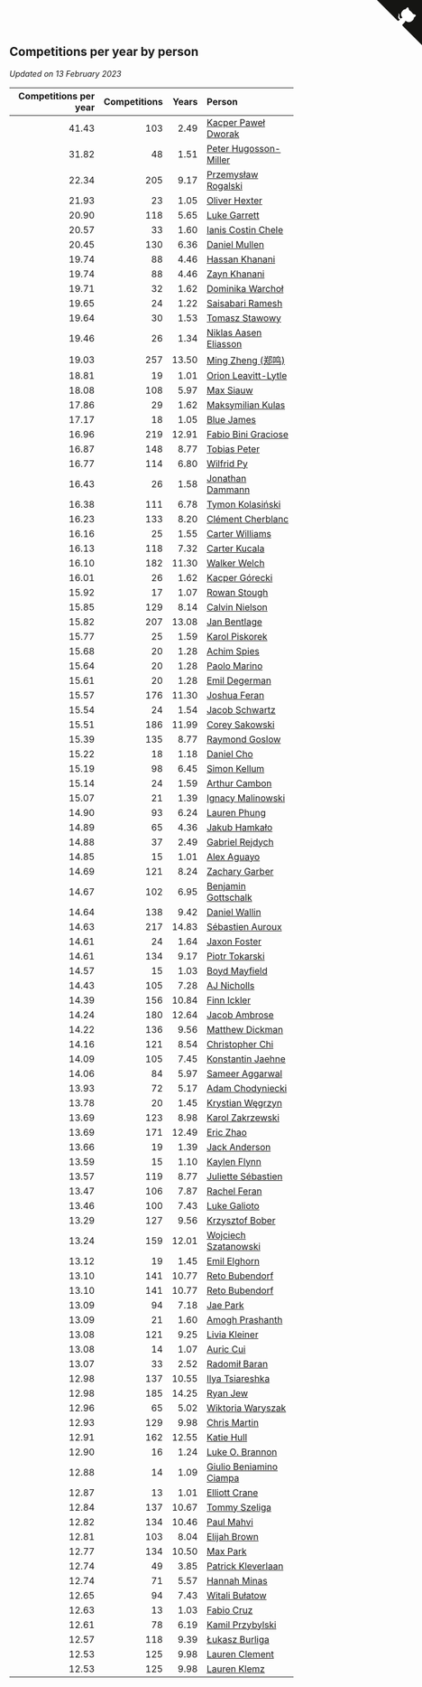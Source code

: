 ## Competitions per year by person

*Updated on 13 February 2023*

| Competitions per year | Competitions | Years | Person |
| ---: | ---: | ---: | :--- |
| 41.43 | 103 | 2.49 | [Kacper Paweł Dworak](https://www.worldcubeassociation.org/persons/2020DWOR01) |
| 31.82 | 48 | 1.51 | [Peter Hugosson-Miller](https://www.worldcubeassociation.org/persons/2021HUGO01) |
| 22.34 | 205 | 9.17 | [Przemysław Rogalski](https://www.worldcubeassociation.org/persons/2013ROGA02) |
| 21.93 | 23 | 1.05 | [Oliver Hexter](https://www.worldcubeassociation.org/persons/2022HEXT01) |
| 20.90 | 118 | 5.65 | [Luke Garrett](https://www.worldcubeassociation.org/persons/2017GARR05) |
| 20.57 | 33 | 1.60 | [Ianis Costin Chele](https://www.worldcubeassociation.org/persons/2021CHEL01) |
| 20.45 | 130 | 6.36 | [Daniel Mullen](https://www.worldcubeassociation.org/persons/2016MULL04) |
| 19.74 | 88 | 4.46 | [Hassan Khanani](https://www.worldcubeassociation.org/persons/2018KHAN26) |
| 19.74 | 88 | 4.46 | [Zayn Khanani](https://www.worldcubeassociation.org/persons/2018KHAN28) |
| 19.71 | 32 | 1.62 | [Dominika Warchoł](https://www.worldcubeassociation.org/persons/2021WARC01) |
| 19.65 | 24 | 1.22 | [Saisabari Ramesh](https://www.worldcubeassociation.org/persons/2021RAME01) |
| 19.64 | 30 | 1.53 | [Tomasz Stawowy](https://www.worldcubeassociation.org/persons/2021STAW01) |
| 19.46 | 26 | 1.34 | [Niklas Aasen Eliasson](https://www.worldcubeassociation.org/persons/2021ELIA01) |
| 19.03 | 257 | 13.50 | [Ming Zheng (郑鸣)](https://www.worldcubeassociation.org/persons/2009ZHEN11) |
| 18.81 | 19 | 1.01 | [Orion Leavitt-Lytle](https://www.worldcubeassociation.org/persons/2022LEAV01) |
| 18.08 | 108 | 5.97 | [Max Siauw](https://www.worldcubeassociation.org/persons/2017SIAU02) |
| 17.86 | 29 | 1.62 | [Maksymilian Kulas](https://www.worldcubeassociation.org/persons/2021KULA02) |
| 17.17 | 18 | 1.05 | [Blue James](https://www.worldcubeassociation.org/persons/2022JAME01) |
| 16.96 | 219 | 12.91 | [Fabio Bini Graciose](https://www.worldcubeassociation.org/persons/2010GRAC02) |
| 16.87 | 148 | 8.77 | [Tobias Peter](https://www.worldcubeassociation.org/persons/2014PETE03) |
| 16.77 | 114 | 6.80 | [Wilfrid Py](https://www.worldcubeassociation.org/persons/2016PYWI01) |
| 16.43 | 26 | 1.58 | [Jonathan Dammann](https://www.worldcubeassociation.org/persons/2021DAMM01) |
| 16.38 | 111 | 6.78 | [Tymon Kolasiński](https://www.worldcubeassociation.org/persons/2016KOLA02) |
| 16.23 | 133 | 8.20 | [Clément Cherblanc](https://www.worldcubeassociation.org/persons/2014CHER05) |
| 16.16 | 25 | 1.55 | [Carter Williams](https://www.worldcubeassociation.org/persons/2021WILL06) |
| 16.13 | 118 | 7.32 | [Carter Kucala](https://www.worldcubeassociation.org/persons/2015KUCA01) |
| 16.10 | 182 | 11.30 | [Walker Welch](https://www.worldcubeassociation.org/persons/2011WELC01) |
| 16.01 | 26 | 1.62 | [Kacper Górecki](https://www.worldcubeassociation.org/persons/2021GORE01) |
| 15.92 | 17 | 1.07 | [Rowan Stough](https://www.worldcubeassociation.org/persons/2022STOU01) |
| 15.85 | 129 | 8.14 | [Calvin Nielson](https://www.worldcubeassociation.org/persons/2014NIEL03) |
| 15.82 | 207 | 13.08 | [Jan Bentlage](https://www.worldcubeassociation.org/persons/2010BENT01) |
| 15.77 | 25 | 1.59 | [Karol Piskorek](https://www.worldcubeassociation.org/persons/2021PISK01) |
| 15.68 | 20 | 1.28 | [Achim Spies](https://www.worldcubeassociation.org/persons/2021SPIE01) |
| 15.64 | 20 | 1.28 | [Paolo Marino](https://www.worldcubeassociation.org/persons/2021MARI04) |
| 15.61 | 20 | 1.28 | [Emil Degerman](https://www.worldcubeassociation.org/persons/2021DEGE01) |
| 15.57 | 176 | 11.30 | [Joshua Feran](https://www.worldcubeassociation.org/persons/2011FERA01) |
| 15.54 | 24 | 1.54 | [Jacob Schwartz](https://www.worldcubeassociation.org/persons/2021SCHW01) |
| 15.51 | 186 | 11.99 | [Corey Sakowski](https://www.worldcubeassociation.org/persons/2011SAKO01) |
| 15.39 | 135 | 8.77 | [Raymond Goslow](https://www.worldcubeassociation.org/persons/2014GOSL01) |
| 15.22 | 18 | 1.18 | [Daniel Cho](https://www.worldcubeassociation.org/persons/2021CHOD01) |
| 15.19 | 98 | 6.45 | [Simon Kellum](https://www.worldcubeassociation.org/persons/2016KELL12) |
| 15.14 | 24 | 1.59 | [Arthur Cambon](https://www.worldcubeassociation.org/persons/2021CAMB01) |
| 15.07 | 21 | 1.39 | [Ignacy Malinowski](https://www.worldcubeassociation.org/persons/2021MALI02) |
| 14.90 | 93 | 6.24 | [Lauren Phung](https://www.worldcubeassociation.org/persons/2016PHUN02) |
| 14.89 | 65 | 4.36 | [Jakub Hamkało](https://www.worldcubeassociation.org/persons/2018HAMK01) |
| 14.88 | 37 | 2.49 | [Gabriel Rejdych](https://www.worldcubeassociation.org/persons/2020REJD01) |
| 14.85 | 15 | 1.01 | [Alex Aguayo](https://www.worldcubeassociation.org/persons/2022AGUA01) |
| 14.69 | 121 | 8.24 | [Zachary Garber](https://www.worldcubeassociation.org/persons/2014GARB01) |
| 14.67 | 102 | 6.95 | [Benjamin Gottschalk](https://www.worldcubeassociation.org/persons/2016GOTT01) |
| 14.64 | 138 | 9.42 | [Daniel Wallin](https://www.worldcubeassociation.org/persons/2013WALL03) |
| 14.63 | 217 | 14.83 | [Sébastien Auroux](https://www.worldcubeassociation.org/persons/2008AURO01) |
| 14.61 | 24 | 1.64 | [Jaxon Foster](https://www.worldcubeassociation.org/persons/2021FOST01) |
| 14.61 | 134 | 9.17 | [Piotr Tokarski](https://www.worldcubeassociation.org/persons/2013TOKA01) |
| 14.57 | 15 | 1.03 | [Boyd Mayfield](https://www.worldcubeassociation.org/persons/2022MAYF01) |
| 14.43 | 105 | 7.28 | [AJ Nicholls](https://www.worldcubeassociation.org/persons/2015NICH04) |
| 14.39 | 156 | 10.84 | [Finn Ickler](https://www.worldcubeassociation.org/persons/2012ICKL01) |
| 14.24 | 180 | 12.64 | [Jacob Ambrose](https://www.worldcubeassociation.org/persons/2010AMBR01) |
| 14.22 | 136 | 9.56 | [Matthew Dickman](https://www.worldcubeassociation.org/persons/2013DICK01) |
| 14.16 | 121 | 8.54 | [Christopher Chi](https://www.worldcubeassociation.org/persons/2014CHIC01) |
| 14.09 | 105 | 7.45 | [Konstantin Jaehne](https://www.worldcubeassociation.org/persons/2015JAEH01) |
| 14.06 | 84 | 5.97 | [Sameer Aggarwal](https://www.worldcubeassociation.org/persons/2017AGGA01) |
| 13.93 | 72 | 5.17 | [Adam Chodyniecki](https://www.worldcubeassociation.org/persons/2017CHOD02) |
| 13.78 | 20 | 1.45 | [Krystian Węgrzyn](https://www.worldcubeassociation.org/persons/2021WEGR01) |
| 13.69 | 123 | 8.98 | [Karol Zakrzewski](https://www.worldcubeassociation.org/persons/2014ZAKR01) |
| 13.69 | 171 | 12.49 | [Eric Zhao](https://www.worldcubeassociation.org/persons/2010ZHAO19) |
| 13.66 | 19 | 1.39 | [Jack Anderson](https://www.worldcubeassociation.org/persons/2021ANDE05) |
| 13.59 | 15 | 1.10 | [Kaylen Flynn](https://www.worldcubeassociation.org/persons/2022FLYN01) |
| 13.57 | 119 | 8.77 | [Juliette Sébastien](https://www.worldcubeassociation.org/persons/2014SEBA01) |
| 13.47 | 106 | 7.87 | [Rachel Feran](https://www.worldcubeassociation.org/persons/2015FERA01) |
| 13.46 | 100 | 7.43 | [Luke Galioto](https://www.worldcubeassociation.org/persons/2015GALI02) |
| 13.29 | 127 | 9.56 | [Krzysztof Bober](https://www.worldcubeassociation.org/persons/2013BOBE01) |
| 13.24 | 159 | 12.01 | [Wojciech Szatanowski](https://www.worldcubeassociation.org/persons/2011SZAT01) |
| 13.12 | 19 | 1.45 | [Emil Elghorn](https://www.worldcubeassociation.org/persons/2021ELGH01) |
| 13.10 | 141 | 10.77 | [Reto Bubendorf](https://www.worldcubeassociation.org/persons/2012BUBE01) |
| 13.10 | 141 | 10.77 | [Reto Bubendorf](https://www.worldcubeassociation.org/persons/2012BUBE01) |
| 13.09 | 94 | 7.18 | [Jae Park](https://www.worldcubeassociation.org/persons/2015PARK24) |
| 13.09 | 21 | 1.60 | [Amogh Prashanth](https://www.worldcubeassociation.org/persons/2021PRAS01) |
| 13.08 | 121 | 9.25 | [Livia Kleiner](https://www.worldcubeassociation.org/persons/2013KLEI03) |
| 13.08 | 14 | 1.07 | [Auric Cui](https://www.worldcubeassociation.org/persons/2022CUIA01) |
| 13.07 | 33 | 2.52 | [Radomił Baran](https://www.worldcubeassociation.org/persons/2020BARA02) |
| 12.98 | 137 | 10.55 | [Ilya Tsiareshka](https://www.worldcubeassociation.org/persons/2012TERE01) |
| 12.98 | 185 | 14.25 | [Ryan Jew](https://www.worldcubeassociation.org/persons/2008JEWR01) |
| 12.96 | 65 | 5.02 | [Wiktoria Waryszak](https://www.worldcubeassociation.org/persons/2018WARY01) |
| 12.93 | 129 | 9.98 | [Chris Martin](https://www.worldcubeassociation.org/persons/2013MART03) |
| 12.91 | 162 | 12.55 | [Katie Hull](https://www.worldcubeassociation.org/persons/2010HULL01) |
| 12.90 | 16 | 1.24 | [Luke O. Brannon](https://www.worldcubeassociation.org/persons/2021BRAN02) |
| 12.88 | 14 | 1.09 | [Giulio Beniamino Ciampa](https://www.worldcubeassociation.org/persons/2022CIAM01) |
| 12.87 | 13 | 1.01 | [Elliott Crane](https://www.worldcubeassociation.org/persons/2022CRAN01) |
| 12.84 | 137 | 10.67 | [Tommy Szeliga](https://www.worldcubeassociation.org/persons/2012SZEL01) |
| 12.82 | 134 | 10.46 | [Paul Mahvi](https://www.worldcubeassociation.org/persons/2012MAHV01) |
| 12.81 | 103 | 8.04 | [Elijah Brown](https://www.worldcubeassociation.org/persons/2015BROW03) |
| 12.77 | 134 | 10.50 | [Max Park](https://www.worldcubeassociation.org/persons/2012PARK03) |
| 12.74 | 49 | 3.85 | [Patrick Kleverlaan](https://www.worldcubeassociation.org/persons/2019KLEV01) |
| 12.74 | 71 | 5.57 | [Hannah Minas](https://www.worldcubeassociation.org/persons/2017MINA04) |
| 12.65 | 94 | 7.43 | [Witali Bułatow](https://www.worldcubeassociation.org/persons/2015BUAT01) |
| 12.63 | 13 | 1.03 | [Fabio Cruz](https://www.worldcubeassociation.org/persons/2022CRUZ01) |
| 12.61 | 78 | 6.19 | [Kamil Przybylski](https://www.worldcubeassociation.org/persons/2016PRZY01) |
| 12.57 | 118 | 9.39 | [Łukasz Burliga](https://www.worldcubeassociation.org/persons/2013BURL01) |
| 12.53 | 125 | 9.98 | [Lauren Clement](https://www.worldcubeassociation.org/persons/2013KLEM01) |
| 12.53 | 125 | 9.98 | [Lauren Klemz](https://www.worldcubeassociation.org/persons/2013KLEM01) |


<a href="https://github.com/JustinTimeCuber/wca_statistics" class="github-corner" aria-label="View source on Github"><svg width="80" height="80" viewBox="0 0 250 250" style="fill:#151513; color:#fff; position: absolute; top: 0; border: 0; right: 0;" aria-hidden="true"><path d="M0,0 L115,115 L130,115 L142,142 L250,250 L250,0 Z"></path><path d="M128.3,109.0 C113.8,99.7 119.0,89.6 119.0,89.6 C122.0,82.7 120.5,78.6 120.5,78.6 C119.2,72.0 123.4,76.3 123.4,76.3 C127.3,80.9 125.5,87.3 125.5,87.3 C122.9,97.6 130.6,101.9 134.4,103.2" fill="currentColor" style="transform-origin: 130px 106px;" class="octo-arm"></path><path d="M115.0,115.0 C114.9,115.1 118.7,116.5 119.8,115.4 L133.7,101.6 C136.9,99.2 139.9,98.4 142.2,98.6 C133.8,88.0 127.5,74.4 143.8,58.0 C148.5,53.4 154.0,51.2 159.7,51.0 C160.3,49.4 163.2,43.6 171.4,40.1 C171.4,40.1 176.1,42.5 178.8,56.2 C183.1,58.6 187.2,61.8 190.9,65.4 C194.5,69.0 197.7,73.2 200.1,77.6 C213.8,80.2 216.3,84.9 216.3,84.9 C212.7,93.1 206.9,96.0 205.4,96.6 C205.1,102.4 203.0,107.8 198.3,112.5 C181.9,128.9 168.3,122.5 157.7,114.1 C157.9,116.9 156.7,120.9 152.7,124.9 L141.0,136.5 C139.8,137.7 141.6,141.9 141.8,141.8 Z" fill="currentColor" class="octo-body"></path></svg></a><style>.github-corner:hover .octo-arm{animation:octocat-wave 560ms ease-in-out}@keyframes octocat-wave{0%,100%{transform:rotate(0)}20%,60%{transform:rotate(-25deg)}40%,80%{transform:rotate(10deg)}}@media (max-width:500px){.github-corner:hover .octo-arm{animation:none}.github-corner .octo-arm{animation:octocat-wave 560ms ease-in-out}}</style>
